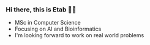 ### Hi there, this is Etab 👩‍🦰
- MSc in Computer Science 
- Focusing on AI and Bioinformatics
- I'm looking forward to work on real world problems

<!--
**etab12/etab12** is a ✨ _special_ ✨ repository because its `README.md` (this file) appears on your GitHub profile.

Here are some ideas to get you started:
- lifelong learner 
- I’m currently learning ML and DL models
- I'm looking forward to work on real world problems 

-->
